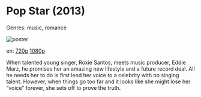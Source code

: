 # Pop Star (2013)

Genres: music, romance

![poster](http://image.tmdb.org/t/p/w500/1OTl96XKCBjwOGa3wEPjfdVoecd.jpg)

en:
  [720p](magnet:?xt=urn:btih:18D63F42CB20CEA9B9C44017846EBFB9E905FBBB&tr=udp://glotorrents.pw:6969/announce&tr=udp://tracker.opentrackr.org:1337/announce&tr=udp://torrent.gresille.org:80/announce&tr=udp://tracker.openbittorrent.com:80&tr=udp://tracker.coppersurfer.tk:6969&tr=udp://tracker.leechers-paradise.org:6969&tr=udp://p4p.arenabg.ch:1337&tr=udp://tracker.internetwarriors.net:1337)
  [1080p](magnet:?xt=urn:btih:FB095DF29623C1B85660620D194BCFA5FEFE63D8&tr=udp://glotorrents.pw:6969/announce&tr=udp://tracker.opentrackr.org:1337/announce&tr=udp://torrent.gresille.org:80/announce&tr=udp://tracker.openbittorrent.com:80&tr=udp://tracker.coppersurfer.tk:6969&tr=udp://tracker.leechers-paradise.org:6969&tr=udp://p4p.arenabg.ch:1337&tr=udp://tracker.internetwarriors.net:1337)
  


When talented young singer, Roxie Santos, meets music producer, Eddie Marz, he promises her an amazing new lifestyle and a future record deal. All he needs her to do is first lend her voice to a celebrity with no singing talent. However, when things go too far and it looks like she might lose her “voice” forever, she sets off to prove the truth.